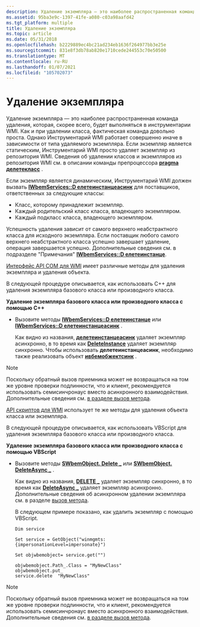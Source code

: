 ```yaml
---
description: Удаление экземпляра — это наиболее распространенная команда удаления, которая, скорее всего, будет выполняться в инструментарии WMI.
ms.assetid: 95ba3e9c-1397-41fe-a080-c03a98aafd42
ms.tgt_platform: multiple
title: Удаление экземпляра
ms.topic: article
ms.date: 05/31/2018
ms.openlocfilehash: b2229889ec4bc21ad234eb1636f264977bb3e25e
ms.sourcegitcommit: 831e8f3db78ab820e1710cede244553c70e50500
ms.translationtype: MT
ms.contentlocale: ru-RU
ms.lasthandoff: 01/07/2021
ms.locfileid: "105702073"
---
```

# <a name="deleting-an-instance"></a>Удаление экземпляра

Удаление экземпляра — это наиболее распространенная команда удаления, которая, скорее всего, будет выполняться в инструментарии WMI. Как и при удалении класса, фактическая команда довольно проста. Однако Инструментарий WMI работает совершенно иначе в зависимости от типа удаляемого экземпляра. Если экземпляр является статическим, Инструментарий WMI просто удаляет экземпляр из репозитория WMI. Сведения об удалении классов и экземпляров из репозитория WMI см. в описании команды препроцессора [**pragma делетекласс**](pragma-deleteclass.md) .

Если экземпляр является динамическим, Инструментарий WMI должен вызвать [**IWbemServices::D елетеинстанцеасинк**](/windows/desktop/api/WbemCli/nf-wbemcli-iwbemservices-deleteinstanceasync) для поставщиков, ответственных за следующие классы:

-   Класс, которому принадлежит экземпляр.
-   Каждый родительский класс класса, владеющего экземпляром.
-   Каждый подкласс класса, владеющего экземпляром.

Успешность удаления зависит от самого верхнего неабстрактного класса для исходного экземпляра. Если поставщик любого самого верхнего неабстрактного класса успешно завершает удаление, операция завершается успешно. Дополнительные сведения см. в подразделе "Примечания" [**IWbemServices::D елетеинстанце**](/windows/desktop/api/WbemCli/nf-wbemcli-iwbemservices-deleteinstance).

[Интерфейс API COM для WMI](com-api-for-wmi.md) имеет различные методы для удаления экземпляра и удаления объекта.

В следующей процедуре описывается, как использовать C++ для удаления экземпляра базового класса или производного класса.

**Удаление экземпляра базового класса или производного класса с помощью C++**

-   Вызовите методы [**IWbemServices::D елетеинстанце**](/windows/desktop/api/WbemCli/nf-wbemcli-iwbemservices-deleteinstance) или [**IWbemServices::D елетеинстанцеасинк**](/windows/desktop/api/WbemCli/nf-wbemcli-iwbemservices-deleteinstanceasync) .

    Как видно из названия, [**делетеинстанцеасинк**](/windows/desktop/api/WbemCli/nf-wbemcli-iwbemservices-deleteinstanceasync) удаляет экземпляр асинхронно, в то время как [**DeleteInstance**](/windows/desktop/api/WbemCli/nf-wbemcli-iwbemservices-deleteinstance) удаляет экземпляр синхронно. Чтобы использовать **делетеинстанцеасинк**, необходимо также реализовать объект [**ивбемобжектсинк**](iwbemobjectsink.md) .

> [!Note]  
> Поскольку обратный вызов приемника может не возвращаться на том же уровне проверки подлинности, что и клиент, рекомендуется использовать семисинчронаус вместо асинхронного взаимодействия. Дополнительные сведения см. [в разделе вызов метода](calling-a-method.md).

 

[API скриптов для WMI](scripting-api-for-wmi.md) использует те же методы для удаления объекта класса или экземпляра.

В следующей процедуре описывается, как использовать VBScript для удаления экземпляра базового класса или производного класса.

**Удаление экземпляра базового класса или производного класса с помощью VBScript**

-   Вызовите методы [**SWbemObject. Delete \_**](swbemobject-delete-.md) или [**SWbemObject. DeleteAsync \_**](swbemobject-deleteasync-.md) .

    Как видно из названия, [**DELETE \_**](swbemobject-delete-.md) удаляет экземпляр синхронно, в то время как [**DeleteAsync \_**](swbemobject-deleteasync-.md) удаляет экземпляр асинхронно. Дополнительные сведения об асинхронном удалении экземпляра см. в разделе [вызов метода](calling-a-method.md).

    В следующем примере показано, как удалить экземпляр с помощью VBScript.

    ```VB
    Dim service

    Set service = GetObject("winmgmts:{impersonationLevel=impersonate}") 

    Set objwbemobject= service.get("")

    objwbemobject.Path_.Class = "MyNewClass" 
    objwbemobject.put_
    service.delete  "MyNewClass"
    ```

    

> [!Note]  
> Поскольку обратный вызов приемника может не возвращаться на том же уровне проверки подлинности, что и клиент, рекомендуется использовать семисинчронаус вместо асинхронного взаимодействия. Дополнительные сведения см. [в разделе вызов метода](calling-a-method.md).

 

 

 



